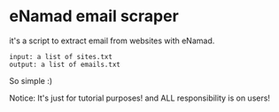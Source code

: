 # eNamad email scraper

it's a script to extract email from websites with eNamad.

    input: a list of sites.txt
    output: a list of emails.txt

So simple :)

Notice: It's just for tutorial purposes! and ALL responsibility is on users!
